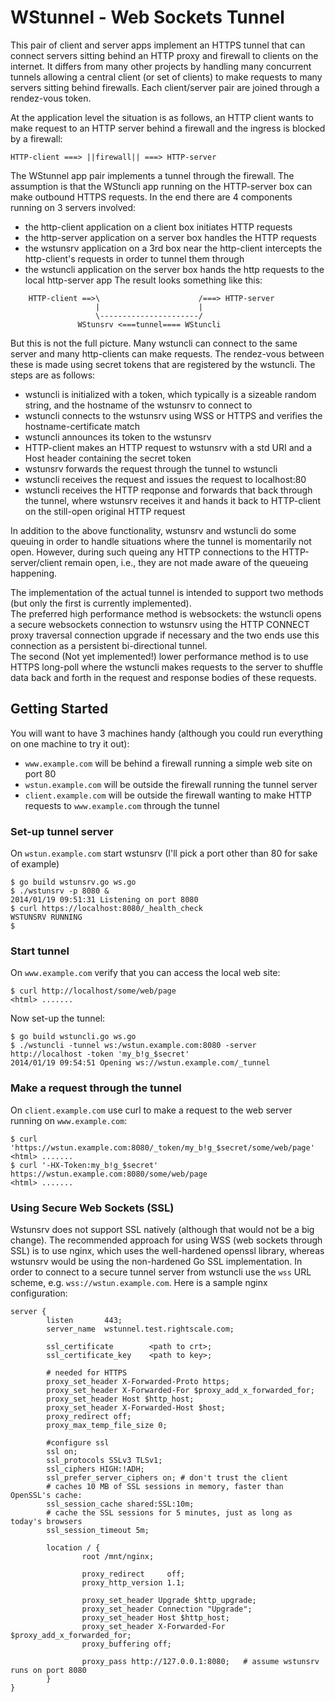 WStunnel - Web Sockets Tunnel
=============================

This pair of client and server apps implement an HTTPS tunnel that can connect servers sitting
behind an HTTP proxy and firewall to clients on the internet. It differs from many other projects
by handling many concurrent tunnels allowing a central client (or set of clients) to make requests
to many servers sitting behind firewalls. Each client/server pair are joined through a rendez-vous token.

At the application level the
situation is as follows, an HTTP client wants to make request to an HTTP server behind a
firewall and the ingress is blocked by a firewall:

    HTTP-client ===> ||firewall|| ===> HTTP-server

The WStunnel app pair implements a tunnel through the firewall. The assumption is that the
WStuncli app running on the HTTP-server box can make outbound HTTPS requests. In the end
there are 4 components running on 3 servers involved:
 - the http-client application on a client box initiates HTTP requests
 - the http-server application on a server box handles the HTTP requests
 - the wstunsrv application on a 3rd box near the http-client intercepts the http-client's
   requests in order to tunnel them through
 - the wstuncli application on the server box hands the http requests to the local
   http-server app
The result looks something like this:

````
    HTTP-client ==>\                      /===> HTTP-server
                   |                      |
                   \----------------------/
               WStunsrv <===tunnel==== WStuncli
````

But this is not the full picture. Many wstuncli can connect to the same server and
many http-clients can make requests. The rendez-vous between these is made using secret
tokens that are registered by the wstuncli. The steps are as follows:
 - wstuncli is initialized with a token, which typically is a sizeable random string,
   and the hostname of the wstunsrv to connect to
 - wstuncli connects to the wstunsrv using WSS or HTTPS and verifies the
   hostname-certificate match
 - wstuncli announces its token to the wstunsrv
 - HTTP-client makes an HTTP request to wstunsrv with a std URI and a Host header
   containing the secret token
 - wstunsrv forwards the request through the tunnel to wstuncli
 - wstuncli receives the request and issues the request to localhost:80
 - wstuncli receives the HTTP reqponse and forwards that back through the tunnel, where
   wstunsrv receives it and hands it back to HTTP-client on the still-open original
   HTTP request

In addition to the above functionality, wstunsrv and wstuncli do some queuing in
order to handle situations where the tunnel is momentarily not open. However, during such
queing any HTTP connections to the HTTP-server/client remain open, i.e., they are not
made aware of the queueing happening.

The implementation of the actual tunnel is intended to support two methods (but only the
first is currently implemented).  
The preferred high performance method is websockets: the wstuncli opens a secure
websockets connection to wstunsrv using the HTTP CONNECT proxy traversal connection
upgrade if necessary and the two ends use this connection as a persistent bi-directional
tunnel.  
The second (Not yet implemented!) lower performance method is to use HTTPS long-poll where the wstuncli
makes requests to the server to shuffle data back and forth in the request and response
bodies of these requests.

Getting Started
---------------

You will want to have 3 machines handy (although you could run everything on one machine to
try it out):
 - `www.example.com` will be behind a firewall running a simple web site on port 80
 - `wstun.example.com` will be outside the firewall running the tunnel server
 - `client.example.com` will be outside the firewall wanting to make HTTP requests to `www.example.com` through the tunnel

### Set-up tunnel server

On `wstun.example.com` start wstunsrv (I'll pick a port other than 80 for sake of example)

    $ go build wstunsrv.go ws.go
    $ ./wstunsrv -p 8080 &
    2014/01/19 09:51:31 Listening on port 8080
    $ curl https://localhost:8080/_health_check
    WSTUNSRV RUNNING
    $ 

### Start tunnel

On `www.example.com` verify that you can access the local web site:

    $ curl http://localhost/some/web/page
    <html> .......

Now set-up the tunnel:

    $ go build wstuncli.go ws.go
    $ ./wstuncli -tunnel ws:/wstun.example.com:8080 -server http://localhost -token 'my_b!g_$secret'
    2014/01/19 09:54:51 Opening ws://wstun.example.com/_tunnel

### Make a request through the tunnel

On `client.example.com` use curl to make a request to the web server running on `www.example.com`:

    $ curl 'https://wstun.example.com:8080/_token/my_b!g_$secret/some/web/page'
    <html> .......
    $ curl '-HX-Token:my_b!g_$secret' https://wstun.example.com:8080/some/web/page
    <html> .......

### Using Secure Web Sockets (SSL)

Wstunsrv does not support SSL natively (although that would not be a big change). The recommended
approach for using WSS (web sockets through SSL) is to use nginx, which uses the well-hardened
openssl library, whereas wstunsrv would be using the non-hardened Go SSL implementation.
In order to connect to a secure tunnel server from wstuncli use the `wss` URL scheme, e.g.
`wss://wstun.example.com`.
Here is a sample nginx configuration:

````
server {
        listen       443;
        server_name  wstunnel.test.rightscale.com;

        ssl_certificate        <path to crt>;
        ssl_certificate_key    <path to key>;

        # needed for HTTPS
        proxy_set_header X-Forwarded-Proto https;
        proxy_set_header X-Forwarded-For $proxy_add_x_forwarded_for;
        proxy_set_header Host $http_host;
        proxy_set_header X-Forwarded-Host $host;
        proxy_redirect off;
        proxy_max_temp_file_size 0;

        #configure ssl
        ssl on;
        ssl_protocols SSLv3 TLSv1;
        ssl_ciphers HIGH:!ADH;
        ssl_prefer_server_ciphers on; # don't trust the client
        # caches 10 MB of SSL sessions in memory, faster than OpenSSL's cache:
        ssl_session_cache shared:SSL:10m;
        # cache the SSL sessions for 5 minutes, just as long as today's browsers
        ssl_session_timeout 5m;

        location / {
                root /mnt/nginx;

                proxy_redirect     off;
                proxy_http_version 1.1;

                proxy_set_header Upgrade $http_upgrade;
                proxy_set_header Connection "Upgrade";
                proxy_set_header Host $http_host;
                proxy_set_header X-Forwarded-For    $proxy_add_x_forwarded_for;
                proxy_buffering off;

                proxy_pass http://127.0.0.1:8080;   # assume wstunsrv runs on port 8080
        }
}
````
